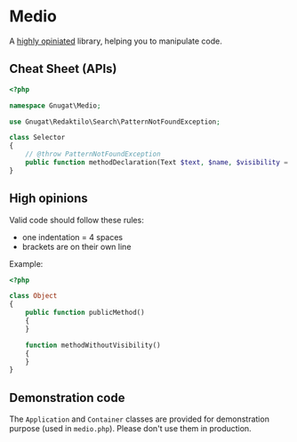 # Medio

A [highly opiniated](#high-opinions) library, helping you to manipulate code.

## Cheat Sheet (APIs)

```php
<?php

namespace Gnugat\Medio;

use Gnugat\Redaktilo\Search\PatternNotFoundException;

class Selector
{
    // @throw PatternNotFoundException
    public function methodDeclaration(Text $text, $name, $visibility = 'public');
}

```

## High opinions

Valid code should follow these rules:

* one indentation = 4 spaces
* brackets are on their own line

Example:

```php
<?php

class Object
{
    public function publicMethod()
    {
    }

    function methodWithoutVisibility()
    {
    }
}
```

## Demonstration code

The `Application` and `Container` classes are provided for demonstration purpose
(used in `medio.php`). Please don't use them in production.
